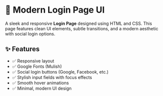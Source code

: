 # 🔐 Modern Login Page UI

A sleek and responsive **Login Page** designed using HTML and CSS. This page features clean UI elements, subtle transitions, and a modern aesthetic with social login options.


## ✨ Features

- ✅ Responsive layout
- ✅ Google Fonts (Mulish)
- ✅ Social login buttons (Google, Facebook, etc.)
- ✅ Stylish input fields with focus effects
- ✅ Smooth hover animations
- ✅ Minimal, modern UI design



